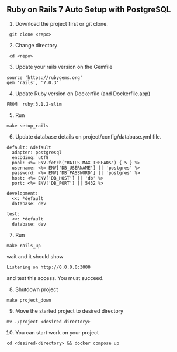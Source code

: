 ## Ruby on Rails 7 Auto Setup with PostgreSQL

1. Download the project first or git clone.
```
 git clone <repo>
```

2. Change directory
```
 cd <repo>
```

3. Update your rails version on the Gemfile
```
source 'https://rubygems.org'
gem 'rails', '7.0.3'
```

4. Update Ruby version on Dockerfile (and Dockerfile.app)
```
FROM  ruby:3.1.2-slim
```

5. Run
```
make setup_rails
```

6. Update database details on project/config/database.yml file.
```
default: &default
  adapter: postgresql
  encoding: utf8
  pool: <%= ENV.fetch("RAILS_MAX_THREADS") { 5 } %>
  username: <%= ENV['DB_USERNAME'] || 'postgres' %>
  password: <%= ENV['DB_PASSWORD'] || 'postgres' %>
  host: <%= ENV['DB_HOST'] || 'db' %>
  port: <%= ENV['DB_PORT'] || 5432 %>

development:
  <<: *default
  database: dev

test:
  <<: *default
  database: dev
```

7. Run
```
make rails_up
```
wait and it should show
```
Listening on http://0.0.0.0:3000
```
and test this access. You must succeed.

8. Shutdown project
```
make project_down
```

9. Move the started project to desired directory
```
mv ./project <desired-directory>
```

10. You can start work on your project
```
cd <desired-directory> && docker compose up
```